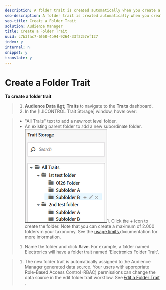 ```yaml
---
description: A folder trait is created automatically when you create a new folder in your taxonomy.
seo-description: A folder trait is created automatically when you create a new folder in your taxonomy.
seo-title: Create a Folder Trait
solution: Audience Manager
title: Create a Folder Trait
uuid: c7b3fac7-6f68-4b94-9264-33f2267ef127
index: y
internal: n
snippet: y
translate: y
---
```


# Create a Folder Trait

**To create a folder trait** 

>1. **Audience Data &amp;gt; Traits** to navigate to the **Traits** dashboard.
>1. In the [!UICONTROL  Trait Storage] window, hover over:

>    
>    * "All Traits" text to add a new root level folder.
>    * An existing parent folder to add a new subordinate folder.
>       ![](assets/folder_traits_create.PNG)1. Click the + icon to create the folder. Note that you can create a maximum of 2.000 folders in your taxonomy. See the [ usage limits ](../../../c_features/c_administration/usage-limits.md#concept_54772E0557C74849812CE54ACB4B0511) documentation for more information.
>1. Name the folder and click **Save**. For example, a folder named Electronics will have a folder trait named 'Electronics Folder Trait'.

>1. The new folder trait is automatically assigned to the Audience Manager generated data source. Your users with appropriate Role-Based Access Control (RBAC) permissions can change the data source in the edit folder trait workflow. See [ Edit a Folder Trait ](../../../c_features/c_tb_overview/folder-traits/edit-folder-trait.md#task_7B1959B7BCFA4409BECDBAAC94A65771).
